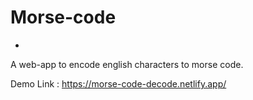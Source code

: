 # Morse-code
-
A web-app to encode english characters to morse code.

Demo Link : https://morse-code-decode.netlify.app/
